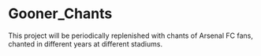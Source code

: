 # Gooner_Chants

This project will be periodically replenished with chants of Arsenal FC fans, chanted in different years at different stadiums.
